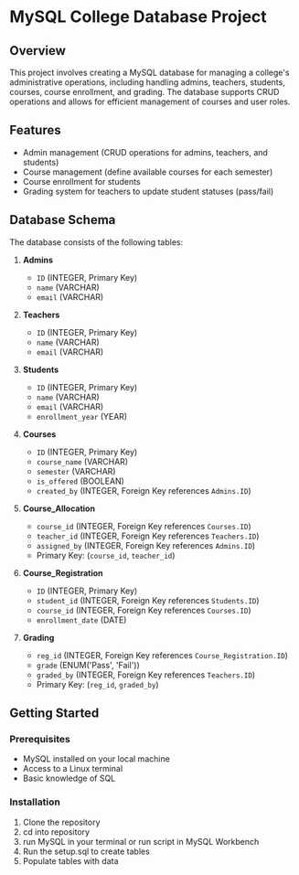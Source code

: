 # MySQL College Database Project

## Overview

This project involves creating a MySQL database for managing a college's administrative operations, including handling admins, teachers, students, courses, course enrollment, and grading. The database supports CRUD operations and allows for efficient management of courses and user roles.

## Features

- Admin management (CRUD operations for admins, teachers, and students)
- Course management (define available courses for each semester)
- Course enrollment for students
- Grading system for teachers to update student statuses (pass/fail)

## Database Schema

The database consists of the following tables:

1. **Admins**
   - `ID` (INTEGER, Primary Key)
   - `name` (VARCHAR)
   - `email` (VARCHAR)

2. **Teachers**
   - `ID` (INTEGER, Primary Key)
   - `name` (VARCHAR)
   - `email` (VARCHAR)

3. **Students**
   - `ID` (INTEGER, Primary Key)
   - `name` (VARCHAR)
   - `email` (VARCHAR)
   - `enrollment_year` (YEAR)

4. **Courses**
   - `ID` (INTEGER, Primary Key)
   - `course_name` (VARCHAR)
   - `semester` (VARCHAR)
   - `is_offered` (BOOLEAN)
   - `created_by` (INTEGER, Foreign Key references `Admins.ID`)

5. **Course_Allocation**
   - `course_id` (INTEGER, Foreign Key references `Courses.ID`)
   - `teacher_id` (INTEGER, Foreign Key references `Teachers.ID`)
   - `assigned_by` (INTEGER, Foreign Key references `Admins.ID`)
   - Primary Key: (`course_id`, `teacher_id`)

6. **Course_Registration**
   - `ID` (INTEGER, Primary Key)
   - `student_id` (INTEGER, Foreign Key references `Students.ID`)
   - `course_id` (INTEGER, Foreign Key references `Courses.ID`)
   - `enrollment_date` (DATE)

7. **Grading**
   - `reg_id` (INTEGER, Foreign Key references `Course_Registration.ID`)
   - `grade` (ENUM('Pass', 'Fail'))
   - `graded_by` (INTEGER, Foreign Key references `Teachers.ID`)
   - Primary Key: (`reg_id`, `graded_by`)

## Getting Started

### Prerequisites

- MySQL installed on your local machine
- Access to a Linux terminal
- Basic knowledge of SQL

### Installation

1. Clone the repository
2. cd into repository
3. run MySQL in your terminal or run script in MySQL Workbench
4. Run the setup.sql to create tables
5. Populate tables with data

